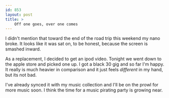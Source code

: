 ```yaml
---
id: 853
layout: post
title: >
    Off one goes, over one comes
---
```


I didn't mention that toward the end of the road trip this weekend my nano broke. It looks like it was sat on, to be honest, because the screen is smashed inward.

As a replacement, I decided to get an ipod video. Tonight we went down to the apple store and picked one up. I got a black 30 gig and so far I'm happy. It really is much heavier in comparison and it just feels <em>different</em> in my hand, but its not bad.

I've already synced it with my music collection and I'll be on the prowl for more music soon. I think the time for a music pirating party is growing near.
